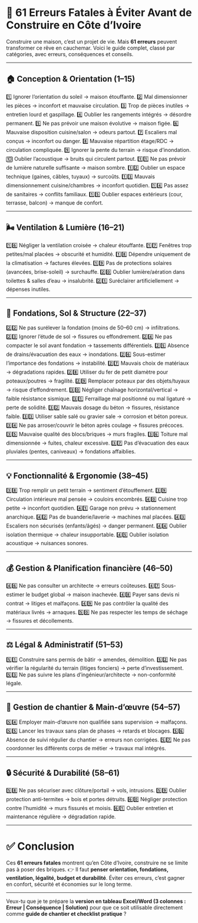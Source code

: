 # 🚧 61 Erreurs Fatales à Éviter Avant de Construire en Côte d’Ivoire

Construire une maison, c’est un projet de vie. Mais **61 erreurs** peuvent transformer ce rêve en cauchemar. Voici le guide complet, classé par catégories, avec erreurs, conséquences et conseils.

---

## 🏠 Conception & Orientation (1–15)

1️⃣ Ignorer l’orientation du soleil → maison étouffante.
2️⃣ Mal dimensionner les pièces → inconfort et mauvaise circulation.
3️⃣ Trop de pièces inutiles → entretien lourd et gaspillage.
4️⃣ Oublier les rangements intégrés → désordre permanent.
5️⃣ Ne pas prévoir une maison évolutive → maison figée.
6️⃣ Mauvaise disposition cuisine/salon → odeurs partout.
7️⃣ Escaliers mal conçus → inconfort ou danger.
8️⃣ Mauvaise répartition étage/RDC → circulation compliquée.
9️⃣ Ignorer la pente du terrain → risque d’inondation.
🔟 Oublier l’acoustique → bruits qui circulent partout.
1️⃣1️⃣ Ne pas prévoir de lumière naturelle suffisante → maison sombre.
1️⃣2️⃣ Oublier un espace technique (gaines, câbles, tuyaux) → surcoûts.
1️⃣3️⃣ Mauvais dimensionnement cuisine/chambres → inconfort quotidien.
1️⃣4️⃣ Pas assez de sanitaires → conflits familiaux.
1️⃣5️⃣ Oublier espaces extérieurs (cour, terrasse, balcon) → manque de confort.

---

## 🌬️ Ventilation & Lumière (16–21)

1️⃣6️⃣ Négliger la ventilation croisée → chaleur étouffante.
1️⃣7️⃣ Fenêtres trop petites/mal placées → obscurité et humidité.
1️⃣8️⃣ Dépendre uniquement de la climatisation → factures élevées.
1️⃣9️⃣ Pas de protections solaires (avancées, brise-soleil) → surchauffe.
2️⃣0️⃣ Oublier lumière/aération dans toilettes & salles d’eau → insalubrité.
2️⃣1️⃣ Suréclairer artificiellement → dépenses inutiles.

---

## 🧱 Fondations, Sol & Structure (22–37)

2️⃣2️⃣ Ne pas surélever la fondation (moins de 50–60 cm) → infiltrations.
2️⃣3️⃣ Ignorer l’étude de sol → fissures ou effondrement.
2️⃣4️⃣ Ne pas compacter le sol avant fondation → tassements différentiels.
2️⃣5️⃣ Absence de drains/évacuation des eaux → inondations.
2️⃣6️⃣ Sous-estimer l’importance des fondations → instabilité.
2️⃣7️⃣ Mauvais choix de matériaux → dégradations rapides.
2️⃣8️⃣ Utiliser du fer de petit diamètre pour poteaux/poutres → fragilité.
2️⃣9️⃣ Remplacer poteaux par des objets/tuyaux → risque d’effondrement.
3️⃣0️⃣ Négliger chaînage horizontal/vertical → faible résistance sismique.
3️⃣1️⃣ Ferraillage mal positionné ou mal ligaturé → perte de solidité.
3️⃣2️⃣ Mauvais dosage du béton → fissures, résistance faible.
3️⃣3️⃣ Utiliser sable salé ou gravier sale → corrosion et béton poreux.
3️⃣4️⃣ Ne pas arroser/couvrir le béton après coulage → fissures précoces.
3️⃣5️⃣ Mauvaise qualité des blocs/briques → murs fragiles.
3️⃣6️⃣ Toiture mal dimensionnée → fuites, chaleur excessive.
3️⃣7️⃣ Pas d’évacuation des eaux pluviales (pentes, caniveaux) → fondations affaiblies.

---

## 💡 Fonctionnalité & Ergonomie (38–45)

3️⃣8️⃣ Trop remplir un petit terrain → sentiment d’étouffement.
3️⃣9️⃣ Circulation intérieure mal pensée → couloirs encombrés.
4️⃣0️⃣ Cuisine trop petite → inconfort quotidien.
4️⃣1️⃣ Garage non prévu → stationnement anarchique.
4️⃣2️⃣ Pas de buanderie/laverie → machines mal placées.
4️⃣3️⃣ Escaliers non sécurisés (enfants/âgés) → danger permanent.
4️⃣4️⃣ Oublier isolation thermique → chaleur insupportable.
4️⃣5️⃣ Oublier isolation acoustique → nuisances sonores.

---

## 💰 Gestion & Planification financière (46–50)

4️⃣6️⃣ Ne pas consulter un architecte → erreurs coûteuses.
4️⃣7️⃣ Sous-estimer le budget global → maison inachevée.
4️⃣8️⃣ Payer sans devis ni contrat → litiges et malfaçons.
4️⃣9️⃣ Ne pas contrôler la qualité des matériaux livrés → arnaques.
5️⃣0️⃣ Ne pas respecter les temps de séchage → fissures et décollements.

---

## ⚖️ Légal & Administratif (51–53)

5️⃣1️⃣ Construire sans permis de bâtir → amendes, démolition.
5️⃣2️⃣ Ne pas vérifier la régularité du terrain (litiges fonciers) → perte d’investissement.
5️⃣3️⃣ Ne pas suivre les plans d’ingénieur/architecte → non-conformité légale.

---

## 👷 Gestion de chantier & Main-d’œuvre (54–57)

5️⃣4️⃣ Employer main-d’œuvre non qualifiée sans supervision → malfaçons.
5️⃣5️⃣ Lancer les travaux sans plan de phases → retards et blocages.
5️⃣6️⃣ Absence de suivi régulier du chantier → erreurs non corrigées.
5️⃣7️⃣ Ne pas coordonner les différents corps de métier → travaux mal intégrés.

---

## 🔒 Sécurité & Durabilité (58–61)

5️⃣8️⃣ Ne pas sécuriser avec clôture/portail → vols, intrusions.
5️⃣9️⃣ Oublier protection anti-termites → bois et portes détruits.
6️⃣0️⃣ Négliger protection contre l’humidité → murs fissurés et moisis.
6️⃣1️⃣ Oublier entretien et maintenance régulière → dégradation rapide.

---

# ✅ Conclusion

Ces **61 erreurs fatales** montrent qu’en Côte d’Ivoire, construire ne se limite pas à poser des briques.
👉 Il faut **penser orientation, fondations, ventilation, légalité, budget et durabilité**.
Éviter ces erreurs, c’est gagner en confort, sécurité et économies sur le long terme.

---

Veux-tu que je te prépare la **version en tableau Excel/Word (3 colonnes : Erreur | Conséquence | Solution)** pour que ce soit utilisable directement comme **guide de chantier et checklist pratique** ?
